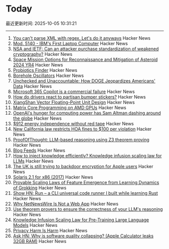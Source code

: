 # Today

最近更新时间: 2025-10-05 10:31:21

--- 
1. [You can't parse XML with regex. Let's do it anyways](https://sdomi.pl/weblog/26-nobody-here-is-free-of-sin/) Hacker News
2. [Mod. 5140 - IBM's First Laptop Computer](https://richardsapperdesign.com/products/mod-5140/) Hacker News
3. [NSA and IETF: Can an attacker purchase standardization of weakened cryptography?](https://blog.cr.yp.to/20251004-weakened.html) Hacker News
4. [Space Mission Options for Reconnaissance and Mitigation of Asteroid 2024 YR4](https://arxiv.org/abs/2509.12351) Hacker News
5. [Probiotics Finder](https://www.probioticfinder.org/) Hacker News
6. [Borehole Oscillators](https://www.gregegan.net/SCIENCE/Borehole/Borehole.html) Hacker News
7. [Unchecked and Unaccountable: How DOGE Jeopardizes Americans' Data](https://www.hsgac.senate.gov/media/dems/peters-report-finds-that-doge-continues-to-operate-unchecked-likely-violating-federal-privacy-and-security-laws-and-putting-the-safety-of-americans-personal-information-in-danger/) Hacker News
8. [Microsoft 365 Copilot is a commercial failure](https://www.perspectives.plus/p/microsoft-365-copilot-commercial-failure) Hacker News
9. [How do drivers react to partisan bumper stickers?](https://www.frontiersin.org/articles/10.3389/fpos.2025.1617785) Hacker News
10. [XiangShan Vector Floating-Point Unit Design](https://docs.xiangshan.cc/projects/design/en/latest/backend/VFPU/) Hacker News
11. [Matrix Core Programming on AMD GPUs](https://salykova.github.io/matrix-cores-cdna) Hacker News
12. [OpenAI's hunger for computing power has Sam Altman dashing around the globe](https://www.wsj.com/tech/ai/openai-sam-altman-asia-middle-east-7b660809) Hacker News
13. [$912 energy independence without red tape](https://sunboxlabs.com/) Hacker News
14. [New California law restricts HOA fines to $100 per violation](https://calmatters.org/politics/2025/10/california-hoas-fines-capped/) Hacker News
15. [ProofOfThought: LLM-based reasoning using Z3 theorem proving](https://github.com/DebarghaG/proofofthought) Hacker News
16. [Blog Feeds](https://blogfeeds.net) Hacker News
17. [How to inject knowledge efficiently? Knowledge infusion scaling law for LLMs](https://arxiv.org/abs/2509.19371) Hacker News
18. [The UK is still trying to backdoor encryption for Apple users](https://www.eff.org/deeplinks/2025/10/uk-still-trying-backdoor-encryption-apple-users) Hacker News
19. [Solaris 2.1 for x86 (2017)](https://www.os2museum.com/wp/pc-unix-history/solaris-2-1-for-x86/) Hacker News
20. [Provable Scaling Laws of Feature Emergence from Learning Dynamics of Grokking](https://arxiv.org/abs/2509.21519) Hacker News
21. [Show HN: Run – a CLI universal code runner I built while learning Rust](https://github.com/Esubaalew/run) Hacker News
22. [Why NetNewsWire Is Not a Web App](https://inessential.com/2025/10/04/why-netnewswire-is-not-web-app.html) Hacker News
23. [Use theorem provers to ensure the correctness of your LLM's reasoning](https://github.com/DebarghaG/proofofthought) Hacker News
24. [Knowledge Infusion Scaling Law for Pre-Training Large Language Models](https://arxiv.org/abs/2509.19371) Hacker News
25. [Privacy Harm Is Harm](https://www.eff.org/deeplinks/2025/10/privacy-harm-harm) Hacker News
26. [Ask HN: Why is software quality collapsing? (Apple Calculator leaks 32GB RAM)](https://news.ycombinator.com/item?id=45474346) Hacker News
